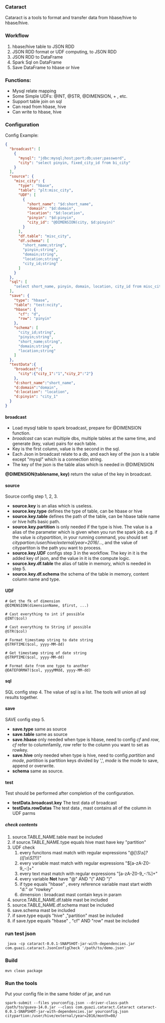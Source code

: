### Cataract
Cataract is a tools to format and transfer data from hbase/hive to hbase/hive.

### Workflow
1. hbase/hive table to JSON RDD
2. JSON RDD format or UDF computing, to JSON RDD
3. JSON RDD to DataFrame
4. Spark Sql on DataFrame
5. Save DataFrame to hbase or hive

### Functions:
 - Mysql relate mapping
 - Some Simple UDFs: @INT, @STR, @DIMENSION, + , etc.
 - Support table join on sql
 - Can read from hbase, hive
 - Can write to hbase, hive

### Configuration
Config Example:

```JSON
{
  "broadcast": [
    {
      "mysql": "jdbc:mysql;host;port;db;user;password",
      "city": "select pinyin, fixed_city_id from bi_city"
    }
  ],
  "source": {
    "misc_city": {
      "type": "hbase",
      "table": "plt:misc_city",
      "UDF": [
        {
          "short_name": "$d:short_name",
          "domain": "$d:domain",
          "location": "$d:location",
          "pinyin": "$d:pinyin",
          "city_id": "@DIMENSION(city, $d:pinyin)"
        }
      ],
      "df.table": "misc_city",
      "df.schema": [
        "short_name;string",
        "pinyin;string",
        "domain;string",
        "location;string",
        "city_id;string"
      ]
    }
  },
  "sql": [
    "select short_name, pinyin, domain, location, city_id from misc_city"
  ],
  "save": {
    "type": "hbase",
    "table": "test:ncity",
    "hbase": {
      "cf": "d",
      "row": "pinyin"
    },
    "schema": [
      "city_id;string",
      "pinyin;string",
      "short_name;string",
      "domain;string",
      "location;string"
    ]
  },
  "testData":{
    "broadcast":{
      "city":{"city_1":"1","city_2":"2"}
    },
    "d:short_name":"short_name",
    "d:domain":"domain",
    "d:location": "location",
    "d:pinyin": "city_1"
  }
}
```

#### broadcast
- Load mysql table to spark broadcast, prepare for @DIMENSION function.
- _broadcast_ can scan multiple dbs, multiple tables at the same time, and generate (key, value) pairs for each table.
- Key is the first column, value is the second in the sql.
- Each Json in broadcast relate to a db, and each key of the json is a table except "mysql" which is a connection string.
- The key of the json is the table alias which is needed in @DIMENSION

**@DIMENSION(tablename, key)** return the value of the key in broadcast.

#### source
Source config step 1, 2, 3.

- **source.key** is an alias which is useless.
- **source.key.type** defines the type of table, can be hbase or hive
- **source.key.table** defines the path of the table, can be hbase table name or hive hdfs basic path.
- **source.key.partition** is only needed if the type is hive. The value is a alias of the parameter which is given when you run the spark job. e.g. if the value is _citypartition_, in your running command, you should set _citypartion:/user/hive/external/year=2016/..._, and the value of citypartiton is the path you want to process.
- **source.key.UDF** configs step 3 in the workflow. The key in it is the added key of json, and the value in it is the compute logic.
- **source.key.df.table** the alias of table in memory, which is needed in step 5.
- **source.key.df.schema** the schema of the table in memory, content column name and type.

#### UDF
```shell
# Get the fk of dimension
@DIMENSION(dimensionName, $first, ...)

# Cast everything to int if possible
@INT($col)

# Cast everything to String if possible
@STR($col)

# Format timestamp string to date string
@STRFTIME($col, yyyy-MM-dd)

# Get timestamp string of date string
@STRPTIME($col, yyyy-MM-dd)

# Format date from one type to another
@DATEFORMAT($col, yyyyMMdd, yyyy-MM-dd)
```

#### sql
SQL config step 4. The value of sql is a list. The tools will union all sql results together.

#### save
SAVE config step 5.

- **save.type** same as source
- **save.table** same as source
- **save.hbase** only needed when type is hbase, need to config _cf_ and _row_, _cf_ refer to columnfamily, _row_ refer to the column you want to set as rowkey.
- **save.hive** only needed when type is hive, need to config _partition_ and _mode_, _partition_ is partition keys divided by ',', _mode_ is the mode to save, append or overwrite.
- **schema** same as source.

#### test
Test should be performed after completion of the configuration.

- **testData.broadcast.key** The test data of broadcast
- **testData.rowDatas** The test data , mast contains all of the column in UDF parms

##### check contents
1. source.TABLE_NAME.table mast be included
2. if source.TABLE_NAME.type equals hive mast have key "partition"
3. UDF check
    1. every funcitons mast match with regular expressions "@[\S\s]*?\(([\s\S]*?)\)"
    2. every variable mast match with regular expressions "\$[a-zA-Z0-9\_\-:]+"
    3. every text mast match with regular expressions "[a-zA-Z0-9\_\-:%]+"
    4. every variable **Not** have "@" AND "(" AND ")"
    5. if type equals "hbase" , every reference variable mast start width "d:" or "rowkey"
    6. dimension : broadcast mast contain keys in param
4. source.TABLE_NAME.df.table mast be included
5. source.TABLE_NAME.df.schema mast be included
6. save.schema mast be included
7. if save.type equqls "hive" ,"partition" mast be included
8. if save.type equals "hbase" , "cf" AND "row" mast be included

### run test json
```shell
 java -cp cataract-0.0.1-SNAPSHOT-jar-with-dependencies.jar com.guazi.cataract.JsonConfigCheck '/path/to/demo.json'
```
### Build
```shell
mvn clean package
```

### Run the tools
Put your config file in the same folder of jar, and run

```shell
spark-submit --files yourconfig.json --driver-class-path /path/to/guava-14.0.jar --class com.guazi.cataract.Cataract cataract-0.0.1-SNAPSHOT-jar-with-dependencies.jar yourconfig.json citypartion:/user/hive/external/year=2016/month=08/
```

